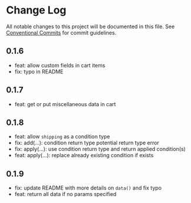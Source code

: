 # Change Log

All notable changes to this project will be documented in this file.
See [Conventional Commits](https://conventionalcommits.org) for commit guidelines.



## 0.1.6

- feat: allow custom fields in cart items
- fix: typo in README

## 0.1.7

- feat: get or put miscellaneous data in cart

## 0.1.8

- feat: allow `shipping` as a condition type
- fix: add(...): condition return type potential return type error
- fix: apply(...): use condition return type and return applied condition(s)
- feat: apply(...): replace already existing condition if exists

## 0.1.9

- fix: update README with more details on `data()` and fix typo
- feat: return all data if no params specified